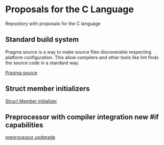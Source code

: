 # Proposals for the C Language
Repository with proposals for the C language


## Standard build system 
Pragma source is a way to make source files discoverable respecting platform configuration.
This allow compilers and other tools like lint finds the source code in a standard way.
 
[Pragma source](pragmasource.md)

## Struct member initializers
[Struct Member initializer](memberinitialization.md)

## Preprocessor with compiler integration new #if capabilities

[preprocessor updgrade](prepocessorupgrade.md)
